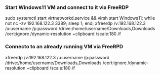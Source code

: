 ### Start Windows11 VM and connect to it via FreeRDP
sudo systemctl start virtnetworkd.service && virsh start Windows11; while not nc -zv 192.168.122.3 3389; sleep 1; end; xfreerdp /v:192.168.122.3 /u:username /p:password /drive:/home/username/Downloads,Downloads /cert:ignore /dynamic-resolution +clipboard /scale:180 /f

### Connecto to an already running VM via FreeRPD
xfreerdp /v:192.168.122.3 /u:username /p:password /drive:/home/username/Downloads,Downloads /cert:ignore /dynamic-resolution +clipboard /scale:180 /f
